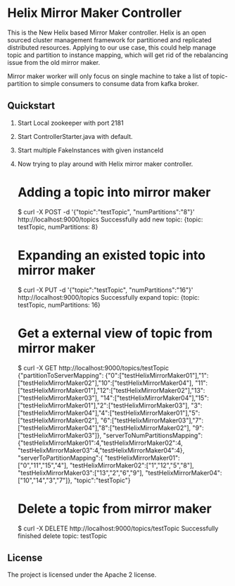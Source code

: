 Helix Mirror Maker Controller
================

This is the New Helix based Mirror Maker controller.
Helix is an open sourced cluster management framework for partitioned and
replicated distributed resources. Applying to our use case, this could help
manage topic and partition to instance mapping, which will get rid of the
rebalancing issue from the old mirror maker.

Mirror maker worker will only focus on single machine to take a list of
topic-partition to simple consumers to consume data from kafka broker. 

Quickstart
----------
1. Start Local zookeeper with port 2181

2. Start ControllerStarter.java with default.

3. Start multiple FakeInstances with given instanceId

4. Now trying to play around with Helix mirror maker controller.

    # Adding a topic into mirror maker
    $ curl  -X POST -d '{"topic":"testTopic", "numPartitions":"8"}' http://localhost:9000/topics
    	Successfully add new topic: {topic: testTopic, numPartitions: 8}

    # Expanding an existed topic into mirror maker
    $ curl  -X PUT -d '{"topic":"testTopic", "numPartitions":"16"}' http://localhost:9000/topics
    	Successfully expand topic: {topic: testTopic, numPartitions: 16}

    # Get a external view of topic from mirror maker
    $ curl  -X GET  http://localhost:9000/topics/testTopic
    	{"partitionToServerMapping":
    		{"0":["testHelixMirrorMaker01"],"1":["testHelixMirrorMaker02"],"10":["testHelixMirrorMaker04"],
    		 "11":["testHelixMirrorMaker01"],"12":["testHelixMirrorMaker02"],"13":["testHelixMirrorMaker03"],
    		 "14":["testHelixMirrorMaker04"],"15":["testHelixMirrorMaker01"],"2":["testHelixMirrorMaker03"],
    		 "3":["testHelixMirrorMaker04"],"4":["testHelixMirrorMaker01"],"5":["testHelixMirrorMaker02"],
    		 "6":["testHelixMirrorMaker03"],"7":["testHelixMirrorMaker04"],"8":["testHelixMirrorMaker02"],
    		 "9":["testHelixMirrorMaker03"]},
         "serverToNumPartitionsMapping":
         	{"testHelixMirrorMaker01":4,"testHelixMirrorMaker02":4,
         	 "testHelixMirrorMaker03":4,"testHelixMirrorMaker04":4},
         "serverToPartitionMapping":{
         	"testHelixMirrorMaker01":["0","11","15","4"],
         	"testHelixMirrorMaker02":["1","12","5","8"],
         	"testHelixMirrorMaker03":["13","2","6","9"],
         	"testHelixMirrorMaker04":["10","14","3","7"]},
         "topic":"testTopic"}

    # Delete a topic from mirror maker
    $ curl  -X DELETE  http://localhost:9000/topics/testTopic
    	Successfully finished delete topic: testTopic



License
-------

The project is licensed under the Apache 2 license.
